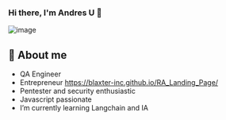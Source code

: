 ### Hi there, I'm Andres U 👋

![image](https://github.com/andresguc1/andresguc1/assets/45315469/41298324-4043-4d92-93b6-9fd118317a3e)

## 💬 About me

- QA Engineer
- Entrepreneur <https://blaxter-inc.github.io/RA_Landing_Page/>
- Pentester and security enthusiastic 
- Javascript passionate
- I’m currently learning Langchain and IA

